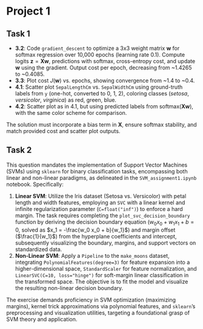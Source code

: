 # Project 1
## Task 1
- **3.2**: Code `gradient_descent` to optimize a 3x3 weight matrix $\mathbf{w}$ for softmax regression over 10,000 epochs (learning rate 0.1). Compute logits $\mathbf{z} = \mathbf{X} \mathbf{w}$, predictions with softmax, cross-entropy cost, and update $\mathbf{w}$ using the gradient. Output cost per epoch, decreasing from ~1.4265 to ~0.4085.
- **3.3**: Plot cost $J(\mathbf{w})$ vs. epochs, showing convergence from ~1.4 to ~0.4.
- **4.1**: Scatter plot `SepalLengthCm` vs. `SepalWidthCm` using ground-truth labels from `y` (one-hot, converted to 0, 1, 2), coloring classes (*setosa*, *versicolor*, *virginica*) as red, green, blue.
- **4.2**: Scatter plot as in 4.1, but using predicted labels from $\text{softmax}(\mathbf{X} \mathbf{w})$, with the same color scheme for comparison.

The solution must incorporate a bias term in $\mathbf{X}$, ensure softmax stability, and match provided cost and scatter plot outputs.
## Task 2
This question mandates the implementation of Support Vector Machines (SVMs) using `sklearn` for binary classification tasks, encompassing both linear and non-linear paradigms, as delineated in the `SVM_assignment1.ipynb` notebook. Specifically:
1. **Linear SVM**: Utilize the Iris dataset (Setosa vs. Versicolor) with petal length and width features, employing an `SVC` with a linear kernel and infinite regularization parameter (`C=float("inf")`) to enforce a hard margin. The task requires completing the `plot_svc_decision_boundary` function by deriving the decision boundary equation ($w_0 x_0 + w_1 x_1 + b = 0$, solved as $x_1 = -\frac{w_0 x_0 + b}{w_1}$) and margin offset ($\frac{1}{w_1}$) from the hyperplane coefficients and intercept, subsequently visualizing the boundary, margins, and support vectors on standardized data.
2. **Non-Linear SVM**: Apply a `Pipeline` to the `make_moons` dataset, integrating `PolynomialFeatures(degree=3)` for feature expansion into a higher-dimensional space, `StandardScaler` for feature normalization, and `LinearSVC(C=10, loss="hinge")` for soft-margin linear classification in the transformed space. The objective is to fit the model and visualize the resulting non-linear decision boundary.

The exercise demands proficiency in SVM optimization (maximizing margins), kernel trick approximations via polynomial features, and `sklearn`’s preprocessing and visualization utilities, targeting a foundational grasp of SVM theory and application.